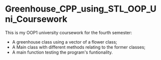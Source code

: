 # Greenhouse_CPP_using_STL_OOP_Uni_Coursework

This is my OOP1 university coursework for the fourth semester:
- A greenhouse class using a vector of a flower class;
- A Main class with different methods relating to the former classes;
- A main function testing the program's funtionality.
